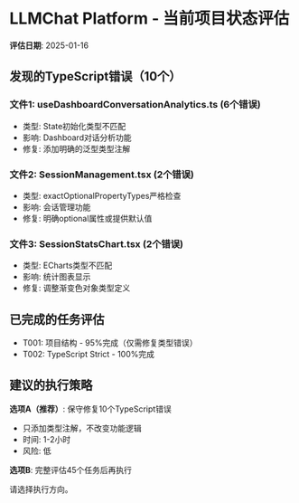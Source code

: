 # LLMChat Platform - 当前项目状态评估

**评估日期**: 2025-01-16

##  发现的TypeScript错误（10个）

### 文件1: useDashboardConversationAnalytics.ts (6个错误)
- 类型: State初始化类型不匹配
- 影响: Dashboard对话分析功能
- 修复: 添加明确的泛型类型注解

### 文件2: SessionManagement.tsx (2个错误)
- 类型: exactOptionalPropertyTypes严格检查
- 影响: 会话管理功能
- 修复: 明确optional属性或提供默认值

### 文件3: SessionStatsChart.tsx (2个错误)
- 类型: ECharts类型不匹配
- 影响: 统计图表显示
- 修复: 调整渐变色对象类型定义

##  已完成的任务评估

- T001: 项目结构 - 95%完成（仅需修复类型错误）
- T002: TypeScript Strict - 100%完成

##  建议的执行策略

**选项A（推荐）**: 保守修复10个TypeScript错误
- 只添加类型注解，不改变功能逻辑
- 时间: 1-2小时
- 风险: 低

**选项B**: 完整评估45个任务后再执行

请选择执行方向。
